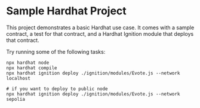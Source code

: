 # Sample Hardhat Project

This project demonstrates a basic Hardhat use case. It comes with a sample contract, a test for that contract, and a Hardhat Ignition module that deploys that contract.

Try running some of the following tasks:

<!-- npx hardhat help
npx hardhat test
REPORT_GAS=true npx hardhat test -->

```shell
npx hardhat node
npx hardhat compile
npx hardhat ignition deploy ./ignition/modules/Evote.js --network localhost

# if you want to deploy to public node
npx hardhat ignition deploy ./ignition/modules/Evote.js --network sepolia
```
